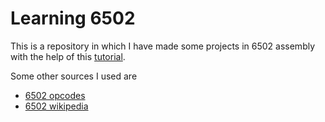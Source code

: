 # Learning 6502

This is a repository in which I have made some projects in 6502 assembly with the help of this [tutorial](https://skilldrick.github.io/easy6502/).

Some other sources I used are

* [6502 opcodes](http://www.6502.org/tutorials/6502opcodes.html)
* [6502 wikipedia](https://en.wikipedia.org/wiki/MOS_Technology_6502#Example_code)